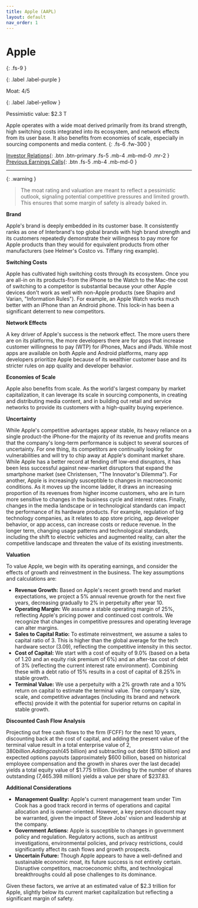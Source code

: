 ```yaml
---
title: Apple (AAPL)
layout: default
nav_order: 1
---
```


# Apple
{: .fs-9 }

{: .label .label-purple }

Moat: 4/5

{: .label .label-yellow }

Pessimistic value: $2.3 T

Apple operates with a wide moat derived primarily from its brand strength, high switching costs integrated into its ecosystem, and network effects from its user base.  It also benefits from economies of scale, especially in sourcing components and media content.
{: .fs-6 .fw-300 }

[Investor Relations](https://www.google.com/search?q=AAPL+investor+relations){: .btn .btn-primary .fs-5 .mb-4 .mb-md-0 .mr-2 }
[Previous Earnings Calls](https://discountingcashflows.com/company/AAPL/transcripts/){: .btn .fs-5 .mb-4 .mb-md-0 }

---

{: .warning } 
>The moat rating and valuation are meant to reflect a pessimistic outlook, signaling potential competitive pressures and limited growth. This ensures that some margin of safety is already baked in.


**Brand**

Apple's brand is deeply embedded in its customer base. It consistently ranks as one of Interbrand's top global brands with high brand strength and its customers repeatedly demonstrate their willingness to pay more for Apple products than they would for equivalent products from other manufacturers (see Helmer's Costco vs. Tiffany ring example).

**Switching Costs**

Apple has cultivated high switching costs through its ecosystem. Once you are all-in on its products-from the iPhone to the Watch to the Mac-the cost of switching to a competitor is substantial because your other Apple devices don't work as well with non-Apple products (see Shapiro and Varian, "Information Rules"). For example, an Apple Watch works much better with an iPhone than an Android phone. This lock-in has been a significant deterrent to new competitors.

**Network Effects**

A key driver of Apple's success is the network effect. The more users there are on its platforms, the more developers there are for apps that increase customer willingness to pay (WTP) for iPhones, Macs and iPads. While most apps are available on both Apple and Android platforms, many app developers prioritize Apple because of its wealthier customer base and its stricter rules on app quality and developer behavior.

**Economies of Scale**

Apple also benefits from scale. As the world's largest company by market capitalization, it can leverage its scale in sourcing components, in creating and distributing media content, and in building out retail and service networks to provide its customers with a high-quality buying experience.

**Uncertainty**

While Apple's competitive advantages appear stable, its heavy reliance on a single product-the iPhone-for the majority of its revenue and profits means that the company's long-term performance is subject to several sources of uncertainty.
For one thing, its competitors are continually looking for vulnerabilities and will try to chip away at Apple's dominant market share. While Apple has a better record at fending off low-end disruptors, it has been less successful against new-market disruptors that expand the smartphone market (see Christensen, "The Innovator's Dilemma").
For another, Apple is increasingly susceptible to changes in macroeconomic conditions. As it moves up the income ladder, it draws an increasing proportion of its revenues from higher income customers, who are in turn more sensitive to changes in the business cycle and interest rates.
Finally, changes in the media landscape or in technological standards can impact the performance of its hardware products. For example, regulation of big technology companies, as it relates to app store pricing, app developer behavior, or app access, can increase costs or reduce revenue. In the longer term, changing usage patterns and technological standards, including the shift to electric vehicles and augmented reality, can alter the competitive landscape and threaten the value of its existing investments.

**Valuation**

To value Apple, we begin with its operating earnings, and consider the effects of growth and reinvestment in the business. The key assumptions and calculations are:

* **Revenue Growth:** Based on Apple's recent growth trend and market expectations, we project a 5% annual revenue growth for the next five years, decreasing gradually to 2% in perpetuity after year 10.
* **Operating Margin:** We assume a stable operating margin of 25%, reflecting Apple's pricing power and continued cost controls. We recognize that changes in competitive pressures and operating leverage can alter margins.
* **Sales to Capital Ratio:** To estimate reinvestment, we assume a sales to capital ratio of 3. This is higher than the global average for the tech hardware sector (3.09), reflecting the competitive intensity in this sector.
* **Cost of Capital:** We start with a cost of equity of 9.0% (based on a beta of 1.20 and an equity risk premium of 6%) and an after-tax cost of debt of 3% (reflecting the current interest rate environment). Combining these with a debt ratio of 15% results in a cost of capital of 8.25% in stable growth.
* **Terminal Value:** We use a perpetuity with a 2% growth rate and a 10% return on capital to estimate the terminal value. The company's size, scale, and competitive advantages (including its brand and network effects) provide it with the potential for superior returns on capital in stable growth.

**Discounted Cash Flow Analysis**

Projecting out free cash flows to the firm (FCFF) for the next 10 years, discounting back at the cost of capital, and adding the present value of the terminal value result in a total enterprise value of $2,380 billion. Adding cash ($45 billion) and subtracting out debt ($110 billion) and expected options payouts (approximately $600 billion, based on historical employee compensation and the growth in shares over the last decade) yields a total equity value of $1.775 trillion. Dividing by the number of shares outstanding (7,465.398 million) yields a value per share of $237.83.


**Additional Considerations**

* **Management Quality:** Apple's current management team under Tim Cook has a good track record in terms of operations and capital allocation and is owner-oriented. However, a key person discount may be warranted, given the impact of Steve Jobs' vision and leadership at the company.
* **Government Actions:** Apple is susceptible to changes in government policy and regulation. Regulatory actions, such as antitrust investigations, environmental policies, and privacy restrictions, could significantly affect its cash flows and growth prospects.
* **Uncertain Future:** Though Apple appears to have a well-defined and sustainable economic moat, its future success is not entirely certain. Disruptive competitors, macroeconomic shifts, and technological breakthroughs could all pose challenges to its dominance.

Given these factors, we arrive at an estimated value of $2.3 trillion for Apple, slightly below its current market capitalization but reflecting a significant margin of safety. 
